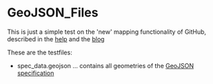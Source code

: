 GeoJSON_Files
=============

This is just a simple test on the 'new' mapping functionality of GitHub, described in the [help](https://help.github.com/articles/mapping-geojson-files-on-github) and the [blog](https://github.com/blog/1541-geojson-rendering-improvements)

These are the testfiles:

* spec_data.geojson ... contains all geometries of the [GeoJSON specification](http://www.geojson.org/geojson-spec.html)
